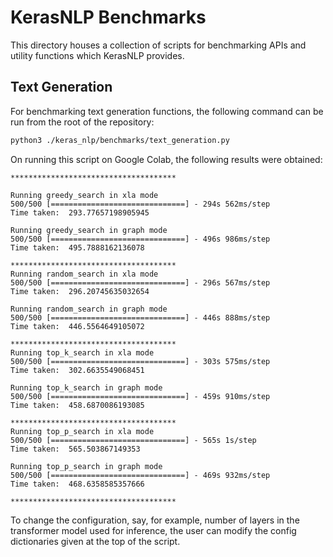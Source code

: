 # KerasNLP Benchmarks

This directory houses a collection of scripts for benchmarking APIs and utility
functions which KerasNLP provides.

## Text Generation
For benchmarking text generation functions, the following command can be run
from the root of the repository:

```sh
python3 ./keras_nlp/benchmarks/text_generation.py
```

On running this script on Google Colab, the following results were obtained:

```
*************************************

Running greedy_search in xla mode
500/500 [==============================] - 294s 562ms/step
Time taken:  293.77657198905945

Running greedy_search in graph mode
500/500 [==============================] - 496s 986ms/step
Time taken:  495.7888162136078

*************************************
Running random_search in xla mode
500/500 [==============================] - 296s 567ms/step
Time taken:  296.20745635032654

Running random_search in graph mode
500/500 [==============================] - 446s 888ms/step
Time taken:  446.5564649105072

*************************************
Running top_k_search in xla mode
500/500 [==============================] - 303s 575ms/step
Time taken:  302.6635549068451

Running top_k_search in graph mode
500/500 [==============================] - 459s 910ms/step
Time taken:  458.6870086193085

*************************************
Running top_p_search in xla mode
500/500 [==============================] - 565s 1s/step
Time taken:  565.503867149353

Running top_p_search in graph mode
500/500 [==============================] - 469s 932ms/step
Time taken:  468.6358585357666

*************************************
```

To change the configuration, say, for example, number of layers in the transformer
model used for inference, the user can modify the config dictionaries given at
the top of the script.